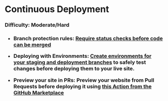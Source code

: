 <h1>Continuous Deployment</h1>

<h3>Difficulty: Moderate/Hard</h3>

<h3>

- **Branch protection rules:** [Require status checks before code can be merged](https://docs.github.com/en/repositories/configuring-branches-and-merges-in-your-repository/defining-the-mergeability-of-pull-requests/about-protected-branches#require-status-checks-before-merging)

- **Deploying with Environments:** [Create environments for your staging and deployment branches](https://docs.github.com/en/actions/deployment/targeting-different-environments/using-environments-for-deployment#deployment-branches) to safely test changes before deploying them to your live site.

- **Preview your site in PRs:** Preview your website from Pull Requests before deploying it using [this Action from the GitHub Marketplace](https://github.com/marketplace/actions/deploy-pr-preview)
</h3>